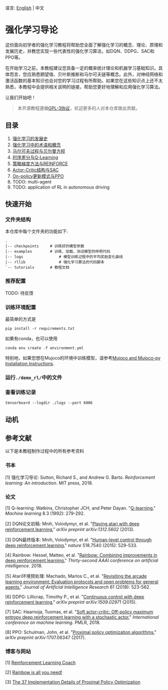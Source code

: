 语言: [English](./README.md) | 中文

# 强化学习导论

这份面向初学者的强化学习教程将帮助您全面了解强化学习的概念、理论、原理和发展历史，并教您实现一些代表性的强化学习算法，如DQN、DDPG、SAC和PPO等。

在开始学习之前，本教程建议您具备一定的概率统计理论和机器学习基础知识。具体而言，您应熟悉期望值、贝叶斯推断和马尔可夫链等概念。此外，对神经网络和激活函数的基本知识也会对您的学习过程有所帮助。如果您在这些知识点上还不太熟悉，本教程中会提供相关说明的链接，帮助您更好地理解和应用强化学习算法。

让我们开始吧！

> 本开源教程遵循[GPL-3协议](https://choosealicense.com/licenses/gpl-3.0/#)，欢迎更多的人对本仓库做出贡献。

## 目录

1. [强化学习的发展史](./tutorials/0-Overview.zh.md)
2. [强化学习中的术语和概念](./tutorials/1-Concepts.zh.md)
3. [马尔可夫过程与贝尔曼方程](./tutorials/2-MDP_and_Bellman.zh.ipynb)
4. [时序差分与Q-Learning](./tutorials/3-Temporal_difference_and_Q_learning.zh.ipynb)
5. [策略梯度方法与REINFORCE](./tutorials/4-Policy_gradient_and_REINFORCE.zh.ipynb)
6. [Actor-Critic结构与SAC](./tutorials/5-Actor_critic_and_SAC.zh.ipynb)
7. [On-policy更新模式与PPO](./tutorials/6-On_policy_and_PPO.zh.ipynb)
9. TODO: multi-agent
10. TODO: application of RL in autonomous driving

## 快速开始

### 文件夹结构

本仓库中每个文件夹的功能如下: 

```shell
.
|-- checkpoints     # 训练好的模型参数
|-- examples        # 训练、加载、测试模型的样例代码
|-- logs                # 模型训练过程中的平均奖励变化曲线
|-- rllib               # 强化学习算法的代码脚本
`-- tutorials       # 教程文档
```

### 推荐配置

TODO: 待反馈

### 训练环境配置

最简单的方式是

```shell
pip install -r requirements.txt
```

如果有conda，也可以使用

```shell
conda env create -f environment.yml
```

特别地，如果您想在Mujoco的环境中训练模型，请参考[Mujoco and Mujoco-py Installation Instructions](https://gist.github.com/saratrajput/60b1310fe9d9df664f9983b38b50d5da).

### 运行`./demo_rl/`中的文件

### 查看训练记录

```shell
tensorboard --logdir ./logs --port 6006
```

## 动机

## 参考文献

以下是本教程制作过程中的所有参考资料

### 书本

[1] 强化学习导论: Sutton, Richard S., and Andrew G. Barto. *Reinforcement learning: An introduction*. MIT press, 2018.

### 论文

[1] Q-learning: Watkins, Christopher JCH, and Peter Dayan. "[Q-learning.](https://link.springer.com/article/10.1007/BF00992698)" *Machine learning* 8.3 (1992): 279-292.

[2] DQN论文初稿: Mnih, Volodymyr, et al. "[Playing atari with deep reinforcement learning.](https://arxiv.org/abs/1312.5602)" *arXiv preprint arXiv:1312.5602* (2013).

[3] DQN最终版本: Mnih, Volodymyr, et al. "[Human-level control through deep reinforcement learning.](https://www.nature.com/articles/nature14236?wm=book_wap_0005)" *nature* 518.7540 (2015): 529-533.

[4] Rainbow: Hessel, Matteo, et al. "[Rainbow: Combining improvements in deep reinforcement learning.](https://hpi.de/fileadmin/user_upload/fachgebiete/plattner/teaching/Dynamic_Pricing/Rainbow.pdf)" *Thirty-second AAAI conference on artificial intelligence*. 2018.

[5] Atari环境预处理: Machado, Marlos C., et al. "[Revisiting the arcade learning environment: Evaluation protocols and open problems for general agents.](https://www.jair.org/index.php/jair/article/view/11182)" *Journal of Artificial Intelligence Research* 61 (2018): 523-562.

[6] DDPG: Lillicrap, Timothy P., et al. "[Continuous control with deep reinforcement learning.](https://arxiv.org/abs/1509.02971)" *arXiv preprint arXiv:1509.02971* (2015).

[7] SAC: Haarnoja, Tuomas, et al. "[Soft actor-critic: Off-policy maximum entropy deep reinforcement learning with a stochastic actor.](https://proceedings.mlr.press/v80/haarnoja18b)" *International conference on machine learning*. PMLR, 2018.

[8] PPO: Schulman, John, et al. "[Proximal policy optimization algorithms.](https://arxiv.org/abs/1707.06347)" *arXiv preprint arXiv*:1707.06347 (2017).

### 博客与网站

[1] [Reinforcement Learning Coach](https://intellabs.github.io/coach/)

[2] [Rainbow is all you need!](https://github.com/Curt-Park/rainbow-is-all-you-need/tree/master)

[3] [The 37 Implementation Details of Proximal Policy Optimization](https://iclr-blog-track.github.io/2022/03/25/ppo-implementation-details/)


